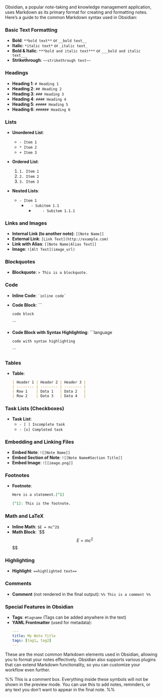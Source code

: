 Obsidian, a popular note-taking and knowledge management application, uses Markdown as its primary format for creating and formatting notes. Here’s a guide to the common Markdown syntax used in Obsidian:

### Basic Text Formatting

- **Bold**: `**bold text**` or `__bold text__`
- **Italic**: `*italic text*` or `_italic text_`
- **Bold & Italic**: `***bold and italic text***` or `___bold and italic text___`
- **Strikethrough**: `~~strikethrough text~~`

### Headings

- **Heading 1**: `# Heading 1`
- **Heading 2**: `## Heading 2`
- **Heading 3**: `### Heading 3`
- **Heading 4**: `#### Heading 4`
- **Heading 5**: `##### Heading 5`
- **Heading 6**: `###### Heading 6`

### Lists

- **Unordered List**:
  - `- Item 1`
  - `* Item 2`
  - `+ Item 3`

- **Ordered List**:
  1. `1. Item 1`
  2. `2. Item 2`
  3. `3. Item 3`

- **Nested Lists**:
  - `- Item 1`
    - `  - Subitem 1.1`
      - `    - Subitem 1.1.1`

### Links and Images

- **Internal Link (to another note)**: `[[Note Name]]`
- **External Link**: `[Link Text](http://example.com)`
- **Link with Alias**: `[[Note Name|Alias Text]]`
- **Image**: `![Alt Text](image_url)`

### Blockquotes

- **Blockquote**: `> This is a blockquote.`

### Code

- **Inline Code**: `` `inline code` ``
- **Code Block**:
  \`\`\`
  ```
  code block
  ```
  \`\`\`

- **Code Block with Syntax Highlighting**:
  \`\`\`language
  ```
  code with syntax highlighting
  ```
  \`\`\`

### Tables

- **Table**:
  ```markdown
  | Header 1 | Header 2 | Header 3 |
  | -------- | -------- | -------- |
  | Row 1    | Data 1   | Data 2   |
  | Row 2    | Data 3   | Data 4   |
  ```

### Task Lists (Checkboxes)

- **Task List**:
  - `- [ ] Incomplete task`
  - `- [x] Completed task`

### Embedding and Linking Files

- **Embed Note**: `![[Note Name]]`
- **Embed Section of Note**: `![[Note Name#Section Title]]`
- **Embed Image**: `![[image.png]]`

### Footnotes

- **Footnote**:
  ```markdown
  Here is a statement.[^1]

  [^1]: This is the footnote.
  ```

### Math and LaTeX

- **Inline Math**: `$E = mc^2$`
- **Math Block**:
  \`\$\$
  $$
  E = mc^2
  $$
  \$\$

### Highlighting

- **Highlight**: `==highlighted text==`

### Comments

- **Comment** (not rendered in the final output): `%% This is a comment %%`

### Special Features in Obsidian

- **Tags**: `#tagname` (Tags can be added anywhere in the text)
- **YAML Frontmatter** (used for metadata):
  ```yaml
  ---
  title: My Note Title
  tags: [tag1, tag2]
  ---
  ```

These are the most common Markdown elements used in Obsidian, allowing you to format your notes effectively. Obsidian also supports various plugins that can extend Markdown functionality, so you can customize your workflow even further.

%% 
This is a comment box.
Everything inside these symbols will not be shown in the preview mode.
You can use this to add notes, reminders, or any text you don't want to appear in the final note.
%%
